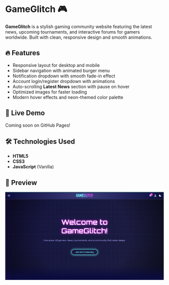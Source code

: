 # GameGlitch 🎮

**GameGlitch** is a stylish gaming community website featuring the latest news, upcoming tournaments, and interactive forums for gamers worldwide. Built with clean, responsive design and smooth animations.

## 🔥 Features

- Responsive layout for desktop and mobile
- Sidebar navigation with animated burger menu
- Notification dropdown with smooth fade-in effect
- Account login/register dropdown with animations
- Auto-scrolling **Latest News** section with pause on hover
- Optimized images for faster loading
- Modern hover effects and neon-themed color palette

## 🚀 Live Demo

Coming soon on GitHub Pages!

## 🛠️ Technologies Used

- **HTML5**  
- **CSS3**  
- **JavaScript** (Vanilla)  

## 📸 Preview
![GameGlitch site](assets/preview.png)


